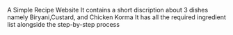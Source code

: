 A Simple Recipe Website
It contains a short discription about 3 dishes namely Biryani,Custard, and Chicken Korma
It has all the required ingredient list alongside the step-by-step process